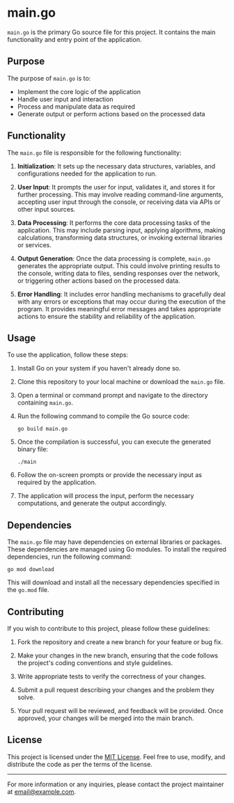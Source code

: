 # main.go

`main.go` is the primary Go source file for this project. It contains the main functionality and entry point of the application.

## Purpose

The purpose of `main.go` is to:

- Implement the core logic of the application
- Handle user input and interaction
- Process and manipulate data as required
- Generate output or perform actions based on the processed data

## Functionality

The `main.go` file is responsible for the following functionality:

1. **Initialization**: It sets up the necessary data structures, variables, and configurations needed for the application to run.

2. **User Input**: It prompts the user for input, validates it, and stores it for further processing. This may involve reading command-line arguments, accepting user input through the console, or receiving data via APIs or other input sources.

3. **Data Processing**: It performs the core data processing tasks of the application. This may include parsing input, applying algorithms, making calculations, transforming data structures, or invoking external libraries or services.

4. **Output Generation**: Once the data processing is complete, `main.go` generates the appropriate output. This could involve printing results to the console, writing data to files, sending responses over the network, or triggering other actions based on the processed data.

5. **Error Handling**: It includes error handling mechanisms to gracefully deal with any errors or exceptions that may occur during the execution of the program. It provides meaningful error messages and takes appropriate actions to ensure the stability and reliability of the application.

## Usage

To use the application, follow these steps:

1. Install Go on your system if you haven't already done so.

2. Clone this repository to your local machine or download the `main.go` file.

3. Open a terminal or command prompt and navigate to the directory containing `main.go`.

4. Run the following command to compile the Go source code:
   ```
   go build main.go
   ```

5. Once the compilation is successful, you can execute the generated binary file:
   ```
   ./main
   ```

6. Follow the on-screen prompts or provide the necessary input as required by the application.

7. The application will process the input, perform the necessary computations, and generate the output accordingly.

## Dependencies

The `main.go` file may have dependencies on external libraries or packages. These dependencies are managed using Go modules. To install the required dependencies, run the following command:
```
go mod download
```

This will download and install all the necessary dependencies specified in the `go.mod` file.

## Contributing

If you wish to contribute to this project, please follow these guidelines:

1. Fork the repository and create a new branch for your feature or bug fix.

2. Make your changes in the new branch, ensuring that the code follows the project's coding conventions and style guidelines.

3. Write appropriate tests to verify the correctness of your changes.

4. Submit a pull request describing your changes and the problem they solve.

5. Your pull request will be reviewed, and feedback will be provided. Once approved, your changes will be merged into the main branch.

## License

This project is licensed under the [MIT License](LICENSE). Feel free to use, modify, and distribute the code as per the terms of the license.

---

For more information or any inquiries, please contact the project maintainer at [email@example.com](mailto:email@example.com).